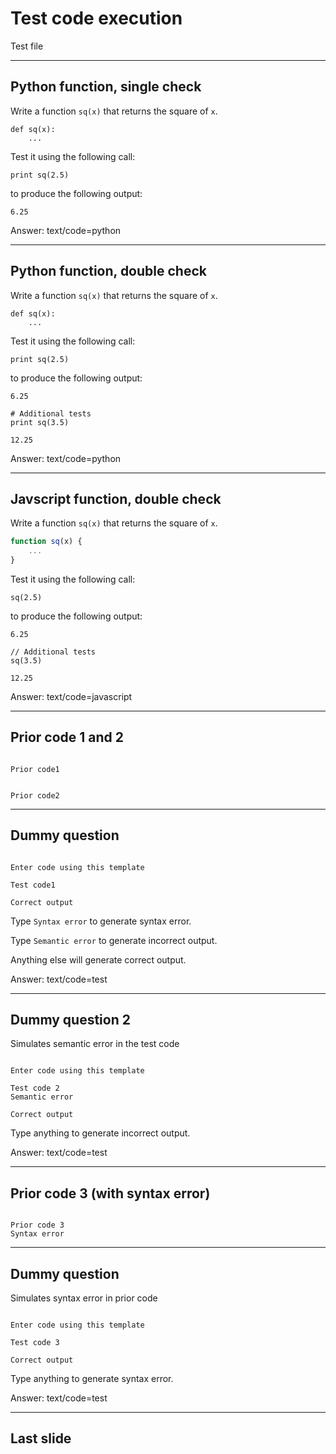 <!--slidoc-defaults --features=assess_only --prereqs=skip -->
# Test code execution

Test file

---

## Python function, single check

Write a function `sq(x)` that returns the square of `x`.

```
def sq(x):
    ...

```

Test it using the following call:

```python_test
print sq(2.5)
```

to produce the following output:

```nb_output
6.25
```

Answer: text/code=python

---

## Python function, double check

Write a function `sq(x)` that returns the square of `x`.

```
def sq(x):
    ...

```

Test it using the following call:

```python_test
print sq(2.5)
```

to produce the following output:

```nb_output
6.25
```

```python_test
# Additional tests
print sq(3.5)
```

```nb_output
12.25
```

Answer: text/code=python

---

## Javscript function, double check

Write a function `sq(x)` that returns the square of `x`.

```javascript
function sq(x) {
    ...
}
```

Test it using the following call:

```javascript_test
sq(2.5)
```

to produce the following output:

```nb_output
6.25
```

```javascript_test
// Additional tests
sq(3.5)
```

```nb_output
12.25
```

Answer: text/code=javascript

---

## Prior code 1 and 2

```python_input

Prior code1

```

```python_input

Prior code2

```

---

## Dummy question


```

Enter code using this template

```

```python_test
Test code1
```

```nb_output
Correct output
```

Type `Syntax error` to generate syntax error. 

Type `Semantic error` to generate incorrect output.

Anything else will generate correct output.

Answer: text/code=test

---

## Dummy question 2

Simulates semantic error in the test code

```

Enter code using this template

```

```python_test
Test code 2
Semantic error
```

```nb_output
Correct output
```

Type anything to generate incorrect output.

Answer: text/code=test

---

## Prior code 3 (with syntax error)

```python_input

Prior code 3
Syntax error

```

---

## Dummy question

Simulates syntax error in prior code

```

Enter code using this template

```

```python_test
Test code 3
```

```nb_output
Correct output
```

Type anything to generate syntax error.

Answer: text/code=test

---

## Last slide

